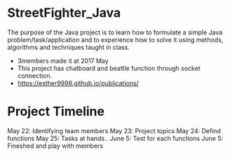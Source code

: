 # StreetFighter_Java
The purpose of the Java project is to learn how to formulate a simple Java problem/task/application and to experience how to solve it using methods, algorithms and techniques taught in class. 
- 3members made it at 2017 May
- This project has chatboard and beattle function through socket connection.
- https://esther9998.github.io/publications/

# Project Timeline
 May 22: Identifying team members
 May 23: Project topics
 May 24: Defind functions 
 May 25: Tasks at hands..
 June 5: Test for each functions
 June 5: Fineshed and play with members

